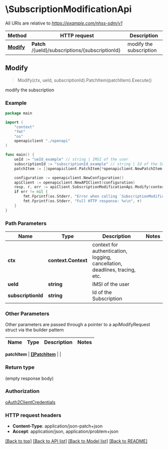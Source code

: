 # \SubscriptionModificationApi

All URIs are relative to *https://example.com/nhss-sdm/v1*

Method | HTTP request | Description
------------- | ------------- | -------------
[**Modify**](SubscriptionModificationApi.md#Modify) | **Patch** /{ueId}/subscriptions/{subscriptionId} | modify the subscription



## Modify

> Modify(ctx, ueId, subscriptionId).PatchItem(patchItem).Execute()

modify the subscription

### Example

```go
package main

import (
    "context"
    "fmt"
    "os"
    openapiclient "./openapi"
)

func main() {
    ueId := "ueId_example" // string | IMSI of the user
    subscriptionId := "subscriptionId_example" // string | Id of the Subscription
    patchItem := []openapiclient.PatchItem{*openapiclient.NewPatchItem(*openapiclient.NewPatchOperation(), "Path_example")} // []PatchItem | 

    configuration := openapiclient.NewConfiguration()
    apiClient := openapiclient.NewAPIClient(configuration)
    resp, r, err := apiClient.SubscriptionModificationApi.Modify(context.Background(), ueId, subscriptionId).PatchItem(patchItem).Execute()
    if err != nil {
        fmt.Fprintf(os.Stderr, "Error when calling `SubscriptionModificationApi.Modify``: %v\n", err)
        fmt.Fprintf(os.Stderr, "Full HTTP response: %v\n", r)
    }
}
```

### Path Parameters


Name | Type | Description  | Notes
------------- | ------------- | ------------- | -------------
**ctx** | **context.Context** | context for authentication, logging, cancellation, deadlines, tracing, etc.
**ueId** | **string** | IMSI of the user | 
**subscriptionId** | **string** | Id of the Subscription | 

### Other Parameters

Other parameters are passed through a pointer to a apiModifyRequest struct via the builder pattern


Name | Type | Description  | Notes
------------- | ------------- | ------------- | -------------


 **patchItem** | [**[]PatchItem**](PatchItem.md) |  | 

### Return type

 (empty response body)

### Authorization

[oAuth2ClientCredentials](../README.md#oAuth2ClientCredentials)

### HTTP request headers

- **Content-Type**: application/json-patch+json
- **Accept**: application/json, application/problem+json

[[Back to top]](#) [[Back to API list]](../README.md#documentation-for-api-endpoints)
[[Back to Model list]](../README.md#documentation-for-models)
[[Back to README]](../README.md)


